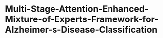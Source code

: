 # Multi-Stage-Attention-Enhanced-Mixture-of-Experts-Framework-for-Alzheimer-s-Disease-Classification